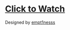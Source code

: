 # <a href="https://afoninis.github.io/birthdays-web/">Click to Watch</a><br />

<span>Designed by <a href="https://github.com/empt1nesss">empt1nesss</a></span><br />
